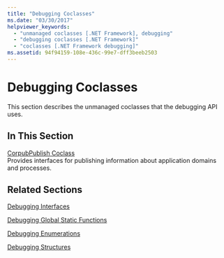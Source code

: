 ```yaml
---
title: "Debugging Coclasses"
ms.date: "03/30/2017"
helpviewer_keywords: 
  - "unmanaged coclasses [.NET Framework], debugging"
  - "debugging coclasses [.NET Framework]"
  - "coclasses [.NET Framework debugging]"
ms.assetid: 94f94159-108e-436c-99e7-dff3beeb2503
---
```

# Debugging Coclasses

This section describes the unmanaged coclasses that the debugging API uses.  
  
## In This Section  

 [CorpubPublish Coclass](corpubpublish-coclass.md)  
 Provides interfaces for publishing information about application domains and processes.  
  
## Related Sections  

 [Debugging Interfaces](debugging-interfaces.md)  
  
 [Debugging Global Static Functions](debugging-global-static-functions.md)  
  
 [Debugging Enumerations](debugging-enumerations.md)  
  
 [Debugging Structures](debugging-structures.md)
